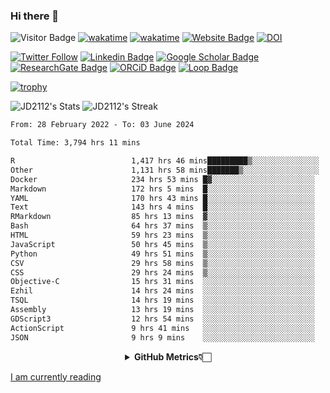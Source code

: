 ### Hi there 👋
![Visitor Badge](https://visitor-badge.laobi.icu/badge?page_id=JD2112.JD2112)
[![wakatime](https://github.com/JD2112/JD2112/actions/workflows/waka-readme.yml/badge.svg)](https://github.com/JD2112/JD2112/actions/workflows/waka-readme.yml)
[![wakatime](https://wakatime.com/badge/user/fe95275f-909a-4147-a45d-624981173898.svg)](https://wakatime.com/@fe95275f-909a-4147-a45d-624981173898)
[![Website Badge](https://img.shields.io/badge/website-informational?style=flat-square)](http://jyotirmoydas.netlify.app)
[![DOI](https://zenodo.org/badge/668165851.svg)](https://zenodo.org/doi/10.5281/zenodo.11104069)

[![Twitter Follow](https://img.shields.io/twitter/follow/jyotirmoy21?style=social)](https://twitter.com/jyotirmoy21)
[![Linkedin Badge](https://img.shields.io/badge/-jyotirmoy-blue?style=plastic&logo=Linkedin&logoColor=white&link=https://www.linkedin.com/in/dasjyotirmoy/)](https://www.linkedin.com/in/dasjyotirmoy/)
[![Google Scholar Badge](https://img.shields.io/badge/-jyotirmoy-blue?style=plastic&logo=GoogleScholar&logoColor=white&link=https://scholar.google.se/citations?user=IMBYOv8AAAAJ&hl=en)](https://scholar.google.se/citations?user=IMBYOv8AAAAJ&hl=en)
[![ResearchGate Badge](https://img.shields.io/badge/-jyotirmoy-cyan?style=plastic&logo=ResearchGate&logoColor=white&link=https://www.researchgate.net/profile/Jyotirmoy-Das-3)](https://www.researchgate.net/profile/Jyotirmoy-Das-3)
[![ORCiD Badge](https://img.shields.io/badge/-jyotirmoy-green?style=plastic&logo=orcid&logoColor=white&link=https://orcid.org/0000-0002-5649-4658)](https://orcid.org/0000-0002-5649-4658)
[![Loop Badge](https://img.shields.io/badge/-jyotirmoy-orange?style=plastic&logo=Loop&logoColor=white&link=https://loop.frontiersin.org/people/1519976/overview)](https://loop.frontiersin.org/people/1519976/overview)

[![trophy](https://github-profile-trophy.vercel.app/?username=JD2112)](https://github.com/ryo-ma/github-profile-trophy)

<!--
**JD2112/JD2112** is a ✨ _special_ ✨ repository because its `README.md` (this file) appears on your GitHub profile.

Here are some ideas to get you started:

- 🔭 I’m currently working on ...
- 🌱 I’m currently learning ...
- 👯 I’m looking to collaborate on ...
- 🤔 I’m looking for help with ...
- 💬 Ask me about ...
- 📫 How to reach me: ...
- 😄 Pronouns: ...
- ⚡ Fun fact: ...
![JD2112's Top Languages](https://github-readme-stats.vercel.app/api/top-langs/?username=JD2112&theme=vue-dark&show_icons=true&hide_border=true&layout=compact)
-->
![JD2112's Stats](https://github-readme-stats.vercel.app/api?username=JD2112&theme=vue-dark&show_icons=true&hide_border=true&count_private=true)
![JD2112's Streak](https://github-readme-streak-stats.herokuapp.com/?user=JD2112&theme=vue-dark&hide_border=true)





<!--START_SECTION:waka-->

```txt
From: 28 February 2022 - To: 03 June 2024

Total Time: 3,794 hrs 11 mins

R                          1,417 hrs 46 mins█████████▒░░░░░░░░░░░░░░░   37.37 %
Other                      1,131 hrs 58 mins███████▒░░░░░░░░░░░░░░░░░   29.83 %
Docker                     234 hrs 53 mins █▓░░░░░░░░░░░░░░░░░░░░░░░   06.19 %
Markdown                   172 hrs 5 mins  █░░░░░░░░░░░░░░░░░░░░░░░░   04.54 %
YAML                       170 hrs 43 mins █░░░░░░░░░░░░░░░░░░░░░░░░   04.50 %
Text                       143 hrs 4 mins  █░░░░░░░░░░░░░░░░░░░░░░░░   03.77 %
RMarkdown                  85 hrs 13 mins  ▓░░░░░░░░░░░░░░░░░░░░░░░░   02.25 %
Bash                       64 hrs 37 mins  ▒░░░░░░░░░░░░░░░░░░░░░░░░   01.70 %
HTML                       59 hrs 23 mins  ▒░░░░░░░░░░░░░░░░░░░░░░░░   01.57 %
JavaScript                 50 hrs 45 mins  ▒░░░░░░░░░░░░░░░░░░░░░░░░   01.34 %
Python                     49 hrs 51 mins  ▒░░░░░░░░░░░░░░░░░░░░░░░░   01.31 %
CSV                        29 hrs 58 mins  ▒░░░░░░░░░░░░░░░░░░░░░░░░   00.79 %
CSS                        29 hrs 24 mins  ▒░░░░░░░░░░░░░░░░░░░░░░░░   00.78 %
Objective-C                15 hrs 31 mins  ░░░░░░░░░░░░░░░░░░░░░░░░░   00.41 %
Ezhil                      14 hrs 24 mins  ░░░░░░░░░░░░░░░░░░░░░░░░░   00.38 %
TSQL                       14 hrs 19 mins  ░░░░░░░░░░░░░░░░░░░░░░░░░   00.38 %
Assembly                   13 hrs 19 mins  ░░░░░░░░░░░░░░░░░░░░░░░░░   00.35 %
GDScript3                  12 hrs 54 mins  ░░░░░░░░░░░░░░░░░░░░░░░░░   00.34 %
ActionScript               9 hrs 41 mins   ░░░░░░░░░░░░░░░░░░░░░░░░░   00.26 %
JSON                       9 hrs 9 mins    ░░░░░░░░░░░░░░░░░░░░░░░░░   00.24 %
```

<!--END_SECTION:waka-->

<div align="center">
    <details>
        <summary><b>GitHub Metrics👇🏻</b></summary>
    <br>
        
[Get Details](https://metrics.lecoq.io/insights/JD2112)
    </details>
</div>

<a target="_blank" href="https://www.goodreads.com/user/show/21242415-jyotirmoy-das">I am currently reading</a>


